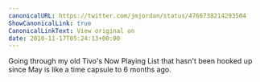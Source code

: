 ```yaml
---
canonicalURL: https://twitter.com/jmjordan/status/4766738214293504
ShowCanonicalLink: true
CanonicalLinkText: View original on
date: 2010-11-17T05:24:13+00:00
---
```

Going through my old Tivo's Now Playing List that hasn't been hooked up since May is like a time capsule to 6 months ago.